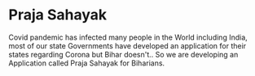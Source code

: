 # Praja Sahayak
Covid pandemic has infected many people in the World including India, most of our state Governments have developed an application for their states regarding Corona but Bihar doesn't.. So we are developing an Application called Praja Sahayak for Biharians.
